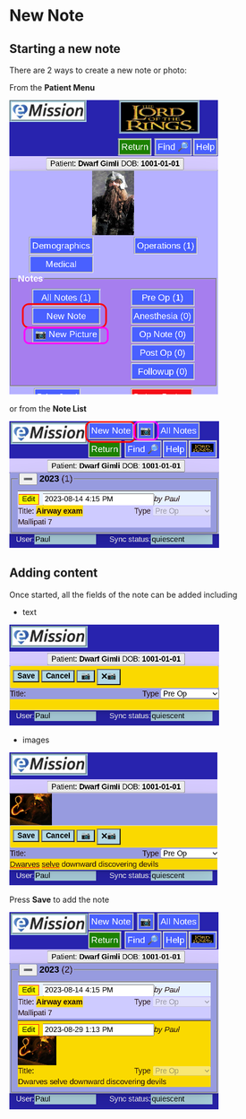 # New Note

## Starting a new note

There are 2 ways to create a new note or photo:

From the **Patient Menu**

![](images/NoteNewx1.png)

or from the **Note List**

![](images/NoteNew1.png)

## Adding content

Once started, all the fields of the note can be added including 

* text

![](images/NoteNewx2.png)

* images

![](images/NoteNewx4.png)

Press **Save** to add the note

![](images/NoteNewx5.png)